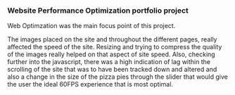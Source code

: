 ### Website Performance Optimization portfolio project

Web Optimzation was the main focus point of this project.

The images placed on the site and throughout the different pages, really affected the speed of the site. Resizing and trying to compress the quality
of the images really helped on that aspect of site speed. Also, checking further into the javascript, there was a high indication of lag within the scrolling of the site that was to have been tracked down and altered and also a change in the size of the pizza pies through the slider that would give the user the ideal 60FPS experience that is most optimal.

